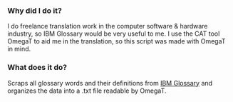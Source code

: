 ### Why did I do it?

I do freelance translation work in the computer software & hardware industry, so IBM Glossary would be very useful to me. I use the CAT tool OmegaT to aid me in the translation, so this script was made with OmegaT in mind.

### What does it do?

Scraps all glossary words and their definitions from [IBM Glossary](http://www-01.ibm.com/software/globalization/terminology/) and organizes the data into a .txt file readable by OmegaT.